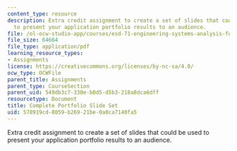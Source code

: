 ```yaml
---
content_type: resource
description: Extra credit assignment to create a set of slides that could be used
  to present your application portfolio results to an audience.
file: /ol-ocw-studio-app/courses/esd-71-engineering-systems-analysis-for-design-fall-2008/578919cd8059b26921be0a0ca7140fa5_ap_slides.pdf
file_size: 64664
file_type: application/pdf
learning_resource_types:
- Assignments
license: https://creativecommons.org/licenses/by-nc-sa/4.0/
ocw_type: OCWFile
parent_title: Assignments
parent_type: CourseSection
parent_uid: 549db3c7-330e-b0d5-d5b3-218a8dca6dff
resourcetype: Document
title: Complete Portfolio Slide Set
uid: 578919cd-8059-b269-21be-0a0ca7140fa5
---
```

Extra credit assignment to create a set of slides that could be used to present your application portfolio results to an audience.